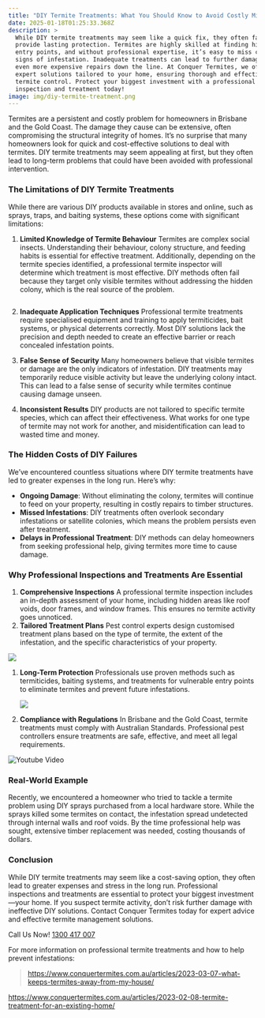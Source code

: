 ```yaml
---
title: "DIY Termite Treatments: What You Should Know to Avoid Costly Mistakes"
date: 2025-01-18T01:25:33.368Z
description: >
  While DIY termite treatments may seem like a quick fix, they often fail to
  provide lasting protection. Termites are highly skilled at finding hidden
  entry points, and without professional expertise, it’s easy to miss critical
  signs of infestation. Inadequate treatments can lead to further damage and
  even more expensive repairs down the line. At Conquer Termites, we offer
  expert solutions tailored to your home, ensuring thorough and effective
  termite control. Protect your biggest investment with a professional
  inspection and treatment today!
image: img/diy-termite-treatment.png
---
```

Termites are a persistent and costly problem for homeowners in Brisbane and the Gold Coast. The damage they cause can be extensive, often compromising the structural integrity of homes. It’s no surprise that many homeowners look for quick and cost-effective solutions to deal with termites. DIY termite treatments may seem appealing at first, but they often lead to long-term problems that could have been avoided with professional intervention.

### The Limitations of DIY Termite Treatments

While there are various DIY products available in stores and online, such as sprays, traps, and baiting systems, these options come with significant limitations:

1. **Limited Knowledge of Termite Behaviour** Termites are complex social insects. Understanding their behaviour, colony structure, and feeding habits is essential for effective treatment. Additionally, depending on the termite species identified, a professional termite inspector will determine which treatment is most effective. DIY methods often fail because they target only visible termites without addressing the hidden colony, which is the real source of the problem.

   ![]()
2. **Inadequate Application Techniques** Professional termite treatments require specialised equipment and training to apply termiticides, bait systems, or physical deterrents correctly. Most DIY solutions lack the precision and depth needed to create an effective barrier or reach concealed infestation points.
3. **False Sense of Security** Many homeowners believe that visible termites or damage are the only indicators of infestation. DIY treatments may temporarily reduce visible activity but leave the underlying colony intact. This can lead to a false sense of security while termites continue causing damage unseen.
4. **Inconsistent Results** DIY products are not tailored to specific termite species, which can affect their effectiveness. What works for one type of termite may not work for another, and misidentification can lead to wasted time and money.

### The Hidden Costs of DIY Failures

We’ve encountered countless situations where DIY termite treatments have led to greater expenses in the long run. Here’s why:

* **Ongoing Damage**: Without eliminating the colony, termites will continue to feed on your property, resulting in costly repairs to timber structures.
* **Missed Infestations**: DIY treatments often overlook secondary infestations or satellite colonies, which means the problem persists even after treatment.
* **Delays in Professional Treatment**: DIY methods can delay homeowners from seeking professional help, giving termites more time to cause damage.

### Why Professional Inspections and Treatments Are Essential

1. **Comprehensive Inspections** A professional termite inspection includes an in-depth assessment of your home, including hidden areas like roof voids, door frames, and window frames. This ensures no termite activity goes unnoticed.
2. **Tailored Treatment Plans** Pest control experts design customised treatment plans based on the type of termite, the extent of the infestation, and the specific characteristics of your property.

![](img/direct-injection-on-concrete-areas.png)

1. **Long-Term Protection** Professionals use proven methods such as termiticides, baiting systems, and treatments for vulnerable entry points to eliminate termites and prevent future infestations.

   ![](img/pavers-lifted-for-termidor-treatment.png)
2. **Compliance with Regulations** In Brisbane and the Gold Coast, termite treatments must comply with Australian Standards. Professional pest controllers ensure treatments are safe, effective, and meet all legal requirements.

![Youtube Video](https://i3.ytimg.com/vi/jX0IASCNbSA/hqdefault.jpg)

### Real-World Example

Recently, we encountered a homeowner who tried to tackle a termite problem using DIY sprays purchased from a local hardware store. While the sprays killed some termites on contact, the infestation spread undetected through internal walls and roof voids. By the time professional help was sought, extensive timber replacement was needed, costing thousands of dollars.

### Conclusion

While DIY termite treatments may seem like a cost-saving option, they often lead to greater expenses and stress in the long run. Professional inspections and treatments are essential to protect your biggest investment—your home. If you suspect termite activity, don’t risk further damage with ineffective DIY solutions. Contact Conquer Termites today for expert advice and effective termite management solutions.

Call Us Now! [1300 417 007](tel:1300417007)

For more information on professional termite treatments and how to help prevent infestations: 

> <https://www.conquertermites.com.au/articles/2023-03-07-what-keeps-termites-away-from-my-house/>

<https://www.conquertermites.com.au/articles/2023-02-08-termite-treatment-for-an-existing-home/>